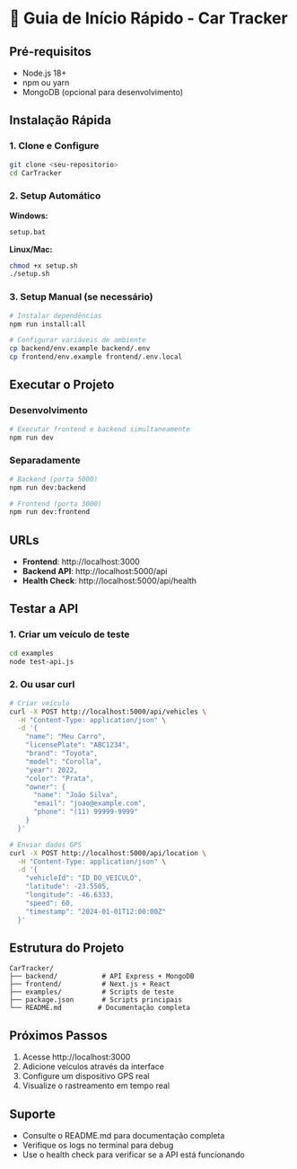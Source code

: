 # 🚀 Guia de Início Rápido - Car Tracker

## Pré-requisitos

- Node.js 18+
- npm ou yarn
- MongoDB (opcional para desenvolvimento)

## Instalação Rápida

### 1. Clone e Configure

```bash
git clone <seu-repositorio>
cd CarTracker
```

### 2. Setup Automático

**Windows:**

```bash
setup.bat
```

**Linux/Mac:**

```bash
chmod +x setup.sh
./setup.sh
```

### 3. Setup Manual (se necessário)

```bash
# Instalar dependências
npm run install:all

# Configurar variáveis de ambiente
cp backend/env.example backend/.env
cp frontend/env.example frontend/.env.local
```

## Executar o Projeto

### Desenvolvimento

```bash
# Executar frontend e backend simultaneamente
npm run dev
```

### Separadamente

```bash
# Backend (porta 5000)
npm run dev:backend

# Frontend (porta 3000)
npm run dev:frontend
```

## URLs

- **Frontend**: http://localhost:3000
- **Backend API**: http://localhost:5000/api
- **Health Check**: http://localhost:5000/api/health

## Testar a API

### 1. Criar um veículo de teste

```bash
cd examples
node test-api.js
```

### 2. Ou usar curl

```bash
# Criar veículo
curl -X POST http://localhost:5000/api/vehicles \
  -H "Content-Type: application/json" \
  -d '{
    "name": "Meu Carro",
    "licensePlate": "ABC1234",
    "brand": "Toyota",
    "model": "Corolla",
    "year": 2022,
    "color": "Prata",
    "owner": {
      "name": "João Silva",
      "email": "joao@example.com",
      "phone": "(11) 99999-9999"
    }
  }'

# Enviar dados GPS
curl -X POST http://localhost:5000/api/location \
  -H "Content-Type: application/json" \
  -d '{
    "vehicleId": "ID_DO_VEICULO",
    "latitude": -23.5505,
    "longitude": -46.6333,
    "speed": 60,
    "timestamp": "2024-01-01T12:00:00Z"
  }'
```

## Estrutura do Projeto

```
CarTracker/
├── backend/           # API Express + MongoDB
├── frontend/          # Next.js + React
├── examples/          # Scripts de teste
├── package.json       # Scripts principais
└── README.md         # Documentação completa
```

## Próximos Passos

1. Acesse http://localhost:3000
2. Adicione veículos através da interface
3. Configure um dispositivo GPS real
4. Visualize o rastreamento em tempo real

## Suporte

- Consulte o README.md para documentação completa
- Verifique os logs no terminal para debug
- Use o health check para verificar se a API está funcionando
